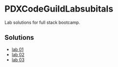 # PDXCodeGuildLabsubitals
Lab solutions for full stack bootcamp. 

## Solutions

- [lab 01](./solutions/lab01-turtle.py)
- [lab 02](./solutions/lab02madlib.py)
- [lab 03](./solutions/lab03grading.py)